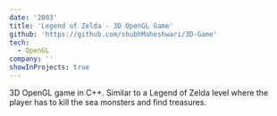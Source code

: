 ```yaml
---
date: '2003'
title: 'Legend of Zelda - 3D OpenGL Game'
github: 'https://github.com/shubhMaheshwari/3D-Game'
tech:
  - OpenGL
company: ''
showInProjects: true
---
```


3D OpenGL game in C++. Similar to a Legend of Zelda level where the player has to kill the sea monsters and find treasures.
